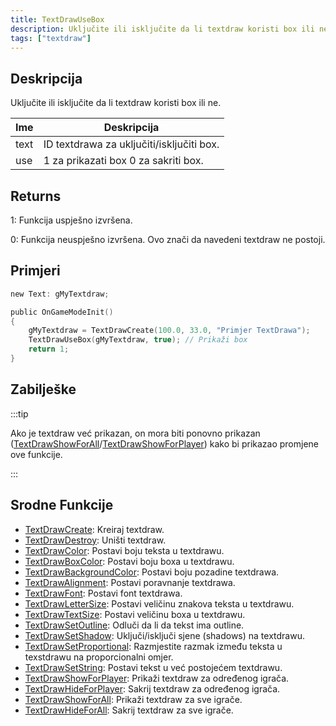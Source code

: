 ```yaml
---
title: TextDrawUseBox
description: Uključite ili isključite da li textdraw koristi box ili ne.
tags: ["textdraw"]
---
```


## Deskripcija

Uključite ili isključite da li textdraw koristi box ili ne.

| Ime  | Deskripcija                               |
| ---- | ----------------------------------------- |
| text | ID textdrawa za uključiti/isključiti box. |
| use  | 1 za prikazati box 0 za sakriti box.      |

## Returns

1: Funkcija uspješno izvršena.

0: Funkcija neuspješno izvršena. Ovo znači da navedeni textdraw ne postoji.

## Primjeri

```c
new Text: gMyTextdraw;

public OnGameModeInit()
{
    gMyTextdraw = TextDrawCreate(100.0, 33.0, "Primjer TextDrawa");
    TextDrawUseBox(gMyTextdraw, true); // Prikaži box
    return 1;
}
```

## Zabilješke

:::tip

Ako je textdraw već prikazan, on mora biti ponovno prikazan ([TextDrawShowForAll](TextDrawShowForAll)/[TextDrawShowForPlayer](TextDrawShowForPlayer)) kako bi prikazao promjene ove funkcije.

:::

## Srodne Funkcije

- [TextDrawCreate](TextDrawCreate): Kreiraj textdraw.
- [TextDrawDestroy](TextDrawDestroy): Uništi textdraw.
- [TextDrawColor](TextDrawColor): Postavi boju teksta u textdrawu.
- [TextDrawBoxColor](TextDrawBoxColor): Postavi boju boxa u textdrawu.
- [TextDrawBackgroundColor](TextDrawBackgroundColor): Postavi boju pozadine textdrawa.
- [TextDrawAlignment](TextDrawAlignment): Postavi poravnanje textdrawa.
- [TextDrawFont](TextDrawFont): Postavi font textdrawa.
- [TextDrawLetterSize](TextDrawLetterSize): Postavi veličinu znakova teksta u textdrawu.
- [TextDrawTextSize](TextDrawTextSize): Postavi veličinu boxa u textdrawu.
- [TextDrawSetOutline](TextDrawSetOutline): Odluči da li da tekst ima outline.
- [TextDrawSetShadow](TextDrawSetShadow): Uključi/isključi sjene (shadows) na textdrawu.
- [TextDrawSetProportional](TextDrawSetProportional): Razmjestite razmak između teksta u texstdrawu na proporcionalni omjer.
- [TextDrawSetString](TextDrawSetString): Postavi tekst u već postojećem textdrawu.
- [TextDrawShowForPlayer](TextDrawShowForPlayer): Prikaži textdraw za određenog igrača.
- [TextDrawHideForPlayer](TextDrawHideForPlayer): Sakrij textdraw za određenog igrača.
- [TextDrawShowForAll](TextDrawShowForAll): Prikaži textdraw za sve igrače.
- [TextDrawHideForAll](TextDrawHideForAll): Sakrij textdraw za sve igrače.
